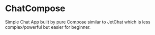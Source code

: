 # ChatCompose

Simple Chat App built by pure Compose similar to JetChat which is less complex/powerful but easier
for beginner.